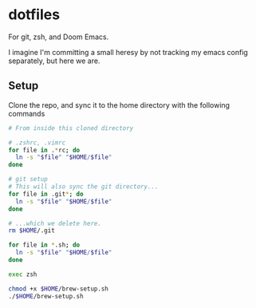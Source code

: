 # dotfiles

For git, zsh, and Doom Emacs.

I imagine I'm committing a small heresy by not tracking my emacs config separately, but here we are.

## Setup

Clone the repo, and sync it to the home directory with the following commands

```sh
# From inside this cloned directory

# .zshrc, .vimrc
for file in .*rc; do 
  ln -s "$file" "$HOME/$file"
done

# git setup
# This will also sync the git directory...
for file in .git*; do 
  ln -s "$file" "$HOME/$file"
done

# ...which we delete here.
rm $HOME/.git

for file in *.sh; do
  ln -s "$file" "$HOME/$file"
done

exec zsh

chmod +x $HOME/brew-setup.sh
./$HOME/brew-setup.sh
```